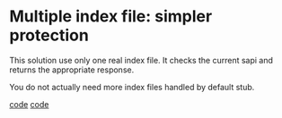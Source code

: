 # Multiple index file: simpler protection

This solution use only one real index file. It checks the current sapi and returns
the appropriate response.

You do not actually need more index files handled by default stub.

[code](index.php)
[code](src/index.php)